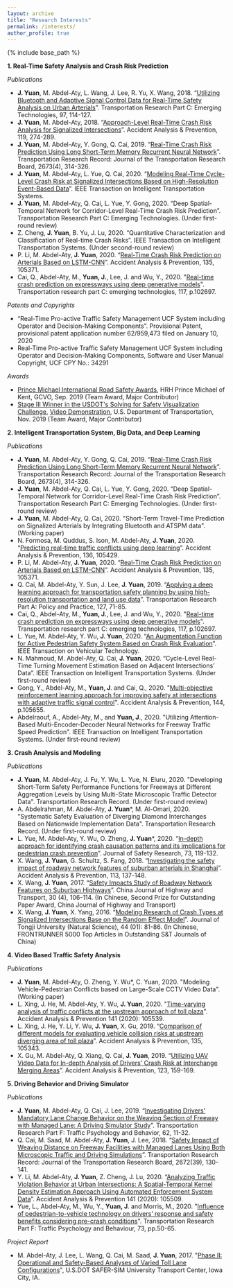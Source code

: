 ```yaml
---
layout: archive
title: "Research Interests"
permalink: /interests/
author_profile: true
---
```


{% include base_path %}


**1. Real-Time Safety Analysis and Crash Risk Prediction**
  
   *Publications*
   
   * **J. Yuan**, M. Abdel-Aty, L. Wang, J. Lee, R. Yu, X. Wang, 2018. “[Utilizing Bluetooth and Adaptive Signal Control Data for Real-Time Safety Analysis on Urban Arterials]”. Transportation Research Part C: Emerging Technologies, 97, 114-127.
   * **J. Yuan**, M. Abdel-Aty, 2018. “[Approach-Level Real-Time Crash Risk Analysis for Signalized Intersections]”. Accident Analysis & Prevention, 119, 274-289.
   * **J. Yuan**, M. Abdel-Aty, Y. Gong, Q. Cai, 2019. “[Real-Time Crash Risk Prediction Using Long Short-Term Memory Recurrent Neural Network]”. Transportation Research Record: Journal of the Transportation Research Board, 2673(4), 314-326.
   * **J. Yuan**, M. Abdel-Aty, L. Yue, Q. Cai, 2020. “[Modeling Real-Time Cycle-Level Crash Risk at Signalized Intersections Based on High-Resolution Event-Based Data]”. IEEE Transaction on Intelligent Transportation Systems.
   * **J. Yuan**, M. Abdel-Aty, Q. Cai, L. Yue, Y. Gong, 2020. “Deep Spatial-Temporal Network for Corridor-Level Real-Time Crash Risk Prediction”. Transportation Research Part C: Emerging Technologies. (Under first-round review)
   * Z. Cheng, **J. Yuan**, B. Yu, J. Lu, 2020. “Quantitative Characterization and Classification of Real-time Crash Risks”. IEEE Transaction on Intelligent Transportation Systems. (Under second-round review)
   * P. Li, M. Abdel-Aty, **J. Yuan**, 2020. “[Real-Time Crash Risk Prediction on Arterials Based on LSTM-CNN]”. Accident Analysis & Prevention, 135, 105371.
   * Cai, Q., Abdel-Aty, M., **Yuan, J.**, Lee, J. and Wu, Y., 2020. "[Real-time crash prediction on expressways using deep generative models]". Transportation research part C: emerging technologies, 117, p.102697.

   *Patents and Copyrights*
   
   * “Real-Time Pro-active Traffic Safety Management UCF System including Operator and Decision-Making Components”. Provisional Patent, provisional patent application number 62/959,473 filed on January 10, 2020
   * Real-Time Pro-active Traffic Safety Management UCF System including Operator and Decision-Making Components, Software and User Manual Copyright, UCF CPY No.: 34291

   *Awards*
   
   * [Prince Michael International Road Safety Awards](http://www.roadsafetyawards.com/universityofcentralflorida), HRH Prince Michael of Kent, GCVO, Sep. 2019 (Team Award, Major Contributor)
   * [Stage III Winner in the USDOT's Solving for Safety Visualization Challenge](https://www.transportation.gov/solve4safety/solve4safetysubmissions), [Video Demonstration](https://www.youtube.com/watch?v=ID5PpVTFJ5o&feature=youtu.be), U.S. Department of Transportation, Nov. 2019 (Team Award, Major Contributor)
   
**2. Intelligent Transportation System, Big Data, and Deep Learning**

   *Publications*

   * **J. Yuan**, M. Abdel-Aty, Y. Gong, Q. Cai, 2019. “[Real-Time Crash Risk Prediction Using Long Short-Term Memory Recurrent Neural Network]”. Transportation Research Record: Journal of the Transportation Research Board, 2673(4), 314-326.
   * **J. Yuan**, M. Abdel-Aty, Q. Cai, L. Yue, Y. Gong, 2020. “Deep Spatial-Temporal Network for Corridor-Level Real-Time Crash Risk Prediction”. Transportation Research Part C: Emerging Technologies. (Under first-round review)
   * **J. Yuan**, M. Abdel-Aty, Q. Cai, 2020. "Short-Term Travel-Time Prediction on Signalized Arterials by Integrating Bluetooth and ATSPM data". (Working paper)
   * N. Formosa, M. Quddus, S. Ison, M. Abdel-Aty, **J. Yuan**, 2020. “[Predicting real-time traffic conflicts using deep learning]”. Accident Analysis & Prevention, 136, 105429.
   * P. Li, M. Abdel-Aty, **J. Yuan**, 2020. “[Real-Time Crash Risk Prediction on Arterials Based on LSTM-CNN]”. Accident Analysis & Prevention, 135, 105371.
   * Q. Cai, M. Abdel-Aty, Y. Sun, J. Lee, **J. Yuan**, 2019. “[Applying a deep learning approach for transportation safety planning by using high-resolution transportation and land use data]”. Transportation Research Part A: Policy and Practice, 127, 71-85.
   * Cai, Q., Abdel-Aty, M., **Yuan, J.**, Lee, J. and Wu, Y., 2020. "[Real-time crash prediction on expressways using deep generative models]". Transportation research part C: emerging technologies, 117, p.102697.
   * L. Yue, M. Abdel-Aty, Y. Wu, **J. Yuan**, 2020. “[An Augmentation Function for Active Pedestrian Safety System Based on Crash Risk Evaluation]”. IEEE Transaction on Vehicular Technology. 
   * N. Mahmoud, M. Abdel-Aty, Q. Cai, **J. Yuan**, 2020. “Cycle-Level Real-Time Turning Movement Estimation Based on Adjacent Intersections’ Data”. IEEE Transaction on Intelligent Transportation Systems. (Under first-round review)
   * Gong, Y., Abdel-Aty, M., **Yuan, J**. and Cai, Q., 2020. "[Multi-objective reinforcement learning approach for improving safety at intersections with adaptive traffic signal control]". Accident Analysis & Prevention, 144, p.105655.
   * Abdelraouf, A., Abdel-Aty, M., and **Yuan, J**., 2020. "Utilizing Attention-Based Multi-Encoder-Decoder Neural Networks for Freeway Traffic Speed Prediction". IEEE Transaction on Intelligent Transportation Systems. (Under first-round review)

**3. Crash Analysis and Modeling**

   *Publications*
   
   * **J. Yuan**, M. Abdel-Aty, J. Fu, Y. Wu, L. Yue, N. Eluru, 2020. "Developing Short-Term Safety Performance Functions for Freeways at Different Aggregation Levels by Using Multi-State Microscopic Traffic Detector Data". Transportation Research Record. (Under first-round review)
   * A. Abdelrahman, M. Abdel-Aty, **J. Yuan***, M. Al-Omari, 2020. "Systematic Safety Evaluation of Diverging Diamond Interchanges Based on Nationwide Implementation Data". Transportation Research Record. (Under first-round review)
   * L. Yue, M. Abdel-Aty, Y. Wu, O. Zheng, **J. Yuan***, 2020. “[In-depth approach for identifying crash causation patterns and its implications for pedestrian crash prevention]”. Journal of Safety Research, 73, 119-132.
   * X. Wang, **J. Yuan**, G. Schultz, S. Fang, 2018. “[Investigating the safety impact of roadway network features of suburban arterials in Shanghai]”. Accident Analysis & Prevention, 113, 137-148.
   * X. Wang, **J. Yuan**, 2017. “[Safety Impacts Study of Roadway Network Features on Suburban Highways]”. China Journal of Highway and Transport, 30 (4), 106-114. (In Chinese, Second Prize for Outstanding Paper Award, China Journal of Highway and Transport)
   * X. Wang, **J. Yuan**, X. Yang, 2016. “[Modeling Research of Crash Types at Signalized Intersections Base on the Random Effect Model]”. Journal of Tongji University (Natural Science), 44 (01): 81-86. (In Chinese, FRONTRUNNER 5000 Top Articles in Outstanding S&T Journals of China)

**4. Video Based Traffic Safety Analysis**

   *Publications*

   * **J. Yuan**, M. Abdel-Aty, O. Zheng, Y. Wu*, C. Yuan, 2020. "Modeling Vehicle-Pedestrian Conflicts based on Large-Scale CCTV Video Data". (Working paper)
   * L. Xing, J. He, M. Abdel-Aty, Y. Wu, **J. Yuan**, 2020. "[Time-varying analysis of traffic conflicts at the upstream approach of toll plaza]". Accident Analysis & Prevention 141 (2020): 105539.
   * L. Xing, J. He, Y. Li, Y. Wu, **J. Yuan**, X. Gu, 2019. “[Comparison of different models for evaluating vehicle collision risks at upstream diverging area of toll plaza]”. Accident Analysis & Prevention, 135, 105343.
   * X. Gu, M. Abdel-Aty, Q. Xiang, Q. Cai, **J. Yuan**, 2019. “[Utilizing UAV Video Data for In-depth Analysis of Drivers' Crash Risk at Interchange Merging Areas]”. Accident Analysis & Prevention, 123, 159-169.

**5. Driving Behavior and Driving Simulator**

   *Publications*

   * **J. Yuan**, M. Abdel-Aty, Q. Cai, J. Lee, 2019. “[Investigating Drivers' Mandatory Lane Change Behavior on the Weaving Section of Freeway with Managed Lane: A Driving Simulator Study]”. Transportation Research Part F: Traffic Psychology and Behavior, 62, 11-32.
   * Q. Cai, M. Saad, M. Abdel-Aty, **J. Yuan**, J. Lee, 2018. “[Safety Impact of Weaving Distance on Freeway Facilities with Managed Lanes Using Both Microscopic Traffic and Driving Simulations]”. Transportation Research Record: Journal of the Transportation Research Board, 2672(39), 130-141.
   * Y. Li, M. Abdel-Aty, **J. Yuan**, Z. Cheng, J. Lu, 2020. “[Analyzing Traffic Violation Behavior at Urban Intersections: A Spatial-Temporal Kernel Density Estimation Approach Using Automated Enforcement System Data]”. Accident Analysis & Prevention 141 (2020): 105509.
   * Yue, L., Abdel-Aty, M., Wu, Y., **Yuan, J**. and Morris, M., 2020. "[Influence of pedestrian-to-vehicle technology on drivers’ response and safety benefits considering pre-crash conditions]". Transportation Research Part F: Traffic Psychology and Behaviour, 73, pp.50-65.
   
   *Project Report*
   
   * M. Abdel-Aty, J. Lee, L. Wang, Q. Cai, M. Saad, **J. Yuan**, 2017. "[Phase II: Operational and Safety-Based Analyses of Varied Toll Lane Configurations]", U.S.DOT SAFER-SIM University Transport Center, Iowa City, IA.





[Time-varying analysis of traffic conflicts at the upstream approach of toll plaza]: https://www.sciencedirect.com/science/article/pii/S0001457519316537
[Prediction of Pedestrian Crossing Intentions at Intersections Based on Long Short-Term Memory Recurrent Neural Network]: https://journals.sagepub.com/doi/full/10.1177/0361198120912422
[In-depth approach for identifying crash causation patterns and its implications for pedestrian crash prevention]: https://www.sciencedirect.com/science/article/pii/S002243752030027X
[Analyzing Traffic Violation Behavior at Urban Intersections: A Spatial-Temporal Kernel Density Estimation Approach Using Automated Enforcement System Data]: https://www.journals.elsevier.com/accident-analysis-and-prevention
[Predicting real-time traffic conflicts using deep learning]: https://www.sciencedirect.com/science/article/pii/S000145751930973X
[Real-Time Crash Risk Prediction on Arterials Based on LSTM-CNN]: https://www.sciencedirect.com/science/article/pii/S0001457519311108 
[Comparison of different models for evaluating vehicle collision risks at upstream diverging area of toll plaza]: https://www.sciencedirect.com/science/article/pii/S0001457519307584
[Applying a deep learning approach for transportation safety planning by using high-resolution transportation and land use data]: https://www.sciencedirect.com/science/article/pii/S0965856418310073
[Real-Time Crash Risk Prediction Using Long Short-Term Memory Recurrent Neural Network]: https://journals.sagepub.com/doi/full/10.1177/0361198119840611
[Investigating Drivers' Mandatory Lane Change Behavior on the Weaving Section of Freeway with Managed Lane: A Driving Simulator Study]: https://www.sciencedirect.com/science/article/pii/S1369847818303875
[Utilizing UAV Video Data for In-depth Analysis of Drivers' Crash Risk at Interchange Merging Areas]: https://www.sciencedirect.com/science/article/pii/S0001457518309631
[Utilizing Bluetooth And Adaptive Signal Control Data for Real-Time Safety Analysis on Urban Arterials]: https://www.sciencedirect.com/science/article/pii/S0968090X18314669
[Approach-Level Real-Time Crash Risk Analysis for Signalized Intersections]: https://www.sciencedirect.com/science/article/pii/S000145751830349X
[Safety Impact of Weaving Distance on Freeway Facilities with Managed Lanes Using Both Microscopic Traffic and Driving Simulations]: https://journals.sagepub.com/doi/full/10.1177/0361198118780884
[Investigating the safety impact of roadway network features of suburban arterials in Shanghai]: https://www.sciencedirect.com/science/article/pii/S0001457518300356
[Safety Impacts Study of Roadway Network Features on Suburban Highways]: http://zgglxb.qgyiz.com/CN/article/downloadArticleFile.do?attachType=PDF&id=2515
[Modeling Research of Crash Types at Signalized Intersections Base on the Random Effect Model]: http://www.tjsafety.cn/bgAdmin/htmledit/uploadfile/20170103191339523.pdf
[Phase II: Operational and Safety-Based Analyses of Varied Toll Lane Configurations]: http://safersim.nads-sc.uiowa.edu/final_reports/UCF%203%20Y2_Report.pdf
[Modeling Real-Time Cycle-Level Crash Risk at Signalized Intersections Based on High-Resolution Event-Based Data]: https://ieeexplore.ieee.org/abstract/document/9103256
[Real-time crash prediction on expressways using deep generative models]: https://www.sciencedirect.com/science/article/pii/S0968090X20306124
[An Augmentation Function for Active Pedestrian Safety System Based on Crash Risk Evaluation]: https://ieeexplore.ieee.org/abstract/document/9169829
[Multi-objective reinforcement learning approach for improving safety at intersections with adaptive traffic signal control]: https://www.sciencedirect.com/science/article/pii/S0001457520303948
[Influence of pedestrian-to-vehicle technology on drivers’ response and safety benefits considering pre-crash conditions]: https://www.sciencedirect.com/science/article/pii/S1369847820304496